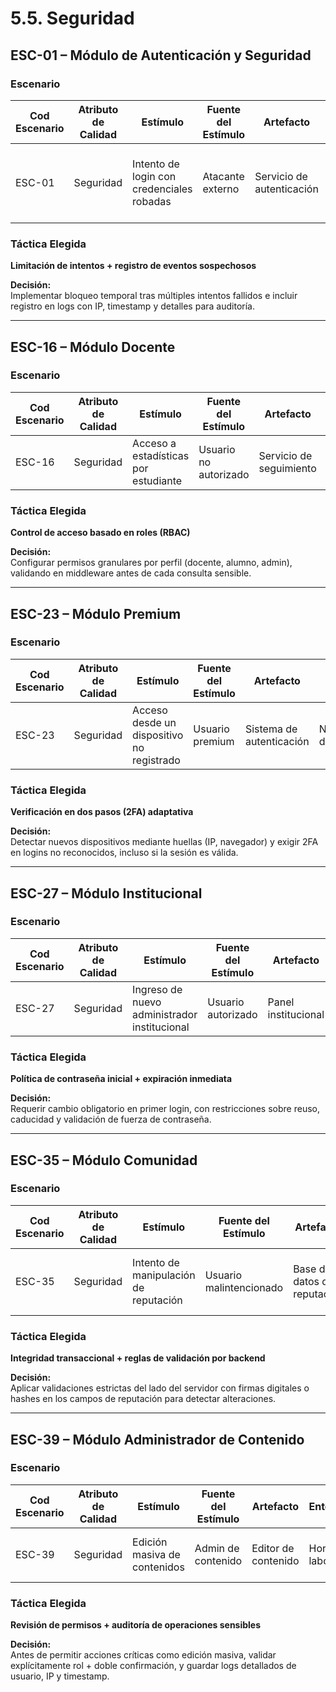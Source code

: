 # 5.5. Seguridad


## ESC-01 – Módulo de Autenticación y Seguridad

### Escenario

| **Cod Escenario** | **Atributo de Calidad** | **Estímulo**                                | **Fuente del Estímulo** | **Artefacto**               | **Entorno**       | **Respuesta**                                      | **Medida de Respuesta**                  |
|------------------|--------------------------|---------------------------------------------|--------------------------|------------------------------|--------------------|----------------------------------------------------|-------------------------------------------|
| ESC-01           | Seguridad                | Intento de login con credenciales robadas   | Atacante externo         | Servicio de autenticación    | Operación normal   | Bloquear cuenta tras 3 intentos y generar alerta   | 0 % accesos no autorizados, bloqueo ≤ 3 intentos |

### Táctica Elegida

**Limitación de intentos + registro de eventos sospechosos**

**Decisión:**  
Implementar bloqueo temporal tras múltiples intentos fallidos e incluir registro en logs con IP, timestamp y detalles para auditoría.

---

## ESC-16 – Módulo Docente

### Escenario

| **Cod Escenario** | **Atributo de Calidad** | **Estímulo**                                 | **Fuente del Estímulo** | **Artefacto**              | **Entorno**      | **Respuesta**                                   | **Medida de Respuesta**               |
|------------------|--------------------------|----------------------------------------------|--------------------------|-----------------------------|-------------------|--------------------------------------------------|----------------------------------------|
| ESC-16           | Seguridad                | Acceso a estadísticas por estudiante         | Usuario no autorizado    | Servicio de seguimiento     | Sesión docente    | Denegar acceso y registrar intento               | 0 % accesos ilegítimos                  |

### Táctica Elegida

**Control de acceso basado en roles (RBAC)**

**Decisión:**  
Configurar permisos granulares por perfil (docente, alumno, admin), validando en middleware antes de cada consulta sensible.

---

## ESC-23 – Módulo Premium

### Escenario

| **Cod Escenario** | **Atributo de Calidad** | **Estímulo**                                 | **Fuente del Estímulo** | **Artefacto**             | **Entorno**           | **Respuesta**                                              | **Medida de Respuesta**                    |
|------------------|--------------------------|----------------------------------------------|--------------------------|----------------------------|--------------------------|------------------------------------------------------------|---------------------------------------------|
| ESC-23           | Seguridad                | Acceso desde un dispositivo no registrado    | Usuario premium          | Sistema de autenticación   | Nuevo dispositivo       | Solicitar verificación adicional (2FA o correo)             | 100 % de accesos no habituales verificados |

### Táctica Elegida

**Verificación en dos pasos (2FA) adaptativa**

**Decisión:**  
Detectar nuevos dispositivos mediante huellas (IP, navegador) y exigir 2FA en logins no reconocidos, incluso si la sesión es válida.

---

## ESC-27 – Módulo Institucional

### Escenario

| **Cod Escenario** | **Atributo de Calidad** | **Estímulo**                                 | **Fuente del Estímulo** | **Artefacto**             | **Entorno**         | **Respuesta**                                    | **Medida de Respuesta**                  |
|------------------|--------------------------|----------------------------------------------|--------------------------|----------------------------|------------------------|--------------------------------------------------|--------------------------------------------|
| ESC-27           | Seguridad                | Ingreso de nuevo administrador institucional | Usuario autorizado       | Panel institucional        | Primer acceso        | Forzar cambio de contraseña inicial              | 100 % de accesos protegidos iniciales      |

### Táctica Elegida

**Política de contraseña inicial + expiración inmediata**

**Decisión:**  
Requerir cambio obligatorio en primer login, con restricciones sobre reuso, caducidad y validación de fuerza de contraseña.

---

## ESC-35 – Módulo Comunidad

### Escenario

| **Cod Escenario** | **Atributo de Calidad** | **Estímulo**                                 | **Fuente del Estímulo** | **Artefacto**                  | **Entorno**         | **Respuesta**                                   | **Medida de Respuesta**              |
|------------------|--------------------------|----------------------------------------------|--------------------------|-------------------------------|----------------------|--------------------------------------------------|----------------------------------------|
| ESC-35           | Seguridad                | Intento de manipulación de reputación        | Usuario malintencionado  | Base de datos de reputación   | Intento de fraude   | Validar integridad y rechazar cambios no autorizados | 0 % de manipulaciones exitosas         |

### Táctica Elegida

**Integridad transaccional + reglas de validación por backend**

**Decisión:**  
Aplicar validaciones estrictas del lado del servidor con firmas digitales o hashes en los campos de reputación para detectar alteraciones.

---

## ESC-39 – Módulo Administrador de Contenido

### Escenario

| **Cod Escenario** | **Atributo de Calidad** | **Estímulo**                              | **Fuente del Estímulo** | **Artefacto**             | **Entorno**         | **Respuesta**                                       | **Medida de Respuesta**                  |
|------------------|--------------------------|-------------------------------------------|--------------------------|----------------------------|------------------------|-----------------------------------------------------|--------------------------------------------|
| ESC-39           | Seguridad                | Edición masiva de contenidos              | Admin de contenido       | Editor de contenido        | Horario laboral       | Verificar permisos y registrar cambios              | 0 % de ediciones no autorizadas            |

### Táctica Elegida

**Revisión de permisos + auditoría de operaciones sensibles**

**Decisión:**  
Antes de permitir acciones críticas como edición masiva, validar explícitamente rol + doble confirmación, y guardar logs detallados de usuario, IP y timestamp.


